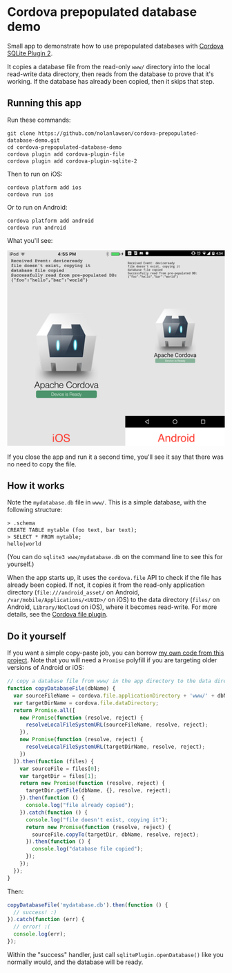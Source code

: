 Cordova prepopulated database demo
=====

Small app to demonstrate how to use prepopulated databases with
[Cordova SQLite Plugin 2](https://github.com/nolanlawson/cordova-plugin-sqlite-2).

It copies a database file from the read-only `www/` directory 
into the local read-write data directory, then reads from the database to prove
that it's working. If the database has already been copied, then it skips that step.

Running this app
---

Run these commands:

    git clone https://github.com/nolanlawson/cordova-prepopulated-database-demo.git
    cd cordova-prepopulated-database-demo
    cordova plugin add cordova-plugin-file
    cordova plugin add cordova-plugin-sqlite-2

Then to run on iOS:

    cordova platform add ios
    cordova run ios

Or to run on Android:

    cordova platform add android
    cordova run android

What you'll see:

<img src="screenshot.png" width="600" alt="screnshot of apps"/>

If you close the app and run it a second time, you'll see it say that
there was no need to copy the file.

How it works
---

Note the `mydatabase.db` file in `www/`. This is a simple database, with the following
structure:

    > .schema
    CREATE TABLE mytable (foo text, bar text);
    > SELECT * FROM mytable;
    hello|world

(You can do `sqlite3 www/mydatabase.db` on the command line to see this for yourself.)

When the app starts up, it uses the `cordova.file` API to check if the file
has already been copied. If not, it copies it from the read-only application directory
(`file:///android_asset/` on Android, `/var/mobile/Applications/<UUID>/`
on iOS) to the data directory (`files/` on Android, `Library/NoCloud` on iOS), where it becomes
read-write. For more details, see the [Cordova file plugin](https://github.com/apache/cordova-plugin-file).

Do it yourself
----

If you want a simple copy-paste job, you can borrow [my own code from this project](https://github.com/nolanlawson/cordova-prepopulated-database-demo/blob/3b71939697cbc6667769a04fe4fceae9a0898925/www/js/index.js#L46-L88).
Note that you will need a `Promise` polyfill if you are targeting older versions of
Android or iOS:

```js
// copy a database file from www/ in the app directory to the data directory
function copyDatabaseFile(dbName) {
  var sourceFileName = cordova.file.applicationDirectory + 'www/' + dbName;
  var targetDirName = cordova.file.dataDirectory;
  return Promise.all([
    new Promise(function (resolve, reject) {
      resolveLocalFileSystemURL(sourceFileName, resolve, reject);
    }),
    new Promise(function (resolve, reject) {
      resolveLocalFileSystemURL(targetDirName, resolve, reject);
    })
  ]).then(function (files) {
    var sourceFile = files[0];
    var targetDir = files[1];
    return new Promise(function (resolve, reject) {
      targetDir.getFile(dbName, {}, resolve, reject);
    }).then(function () {
      console.log("file already copied");
    }).catch(function () {
      console.log("file doesn't exist, copying it");
      return new Promise(function (resolve, reject) {
        sourceFile.copyTo(targetDir, dbName, resolve, reject);
      }).then(function () {
        console.log("database file copied");
      });
    });
  });
}
```

Then:

```js
copyDatabaseFile('mydatabase.db').then(function () {
  // success! :)
}).catch(function (err) {
  // error! :(
  console.log(err);
});
```

Within the "success" handler, just call `sqlitePlugin.openDatabase()` like you
normally would, and the database will be ready.